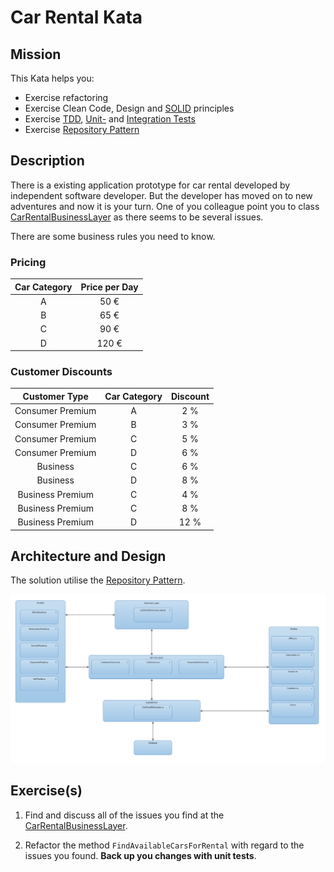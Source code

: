 # Car Rental Kata

## Mission

This Kata helps you:
* Exercise refactoring
* Exercise Clean Code, Design and [SOLID](https://en.wikipedia.org/wiki/SOLID_(object-oriented_design)) principles
* Exercise [TDD](https://en.wikipedia.org/wiki/Test-driven_development), [Unit-](https://en.wikipedia.org/wiki/Unit_testing) and [Integration Tests](https://www.youtube.com/watch?v=vqAaMVoKz1c)
* Exercise [Repository Pattern][RepositoryPattern]

## Description

There is a existing application prototype for car rental developed by independent software developer. But the developer has moved on to new adventures and now it is your turn. One of you colleague point you to class [CarRentalBusinessLayer][CarRentalBusinessLayer] as there seems to be several issues.

There are some business rules you need to know.

### Pricing

|Car Category|Price per Day|
|:-:|:-:|
|A|50 €|
|B|65 €|
|C|90 €|
|D|120 €|

### Customer Discounts

Customer Type|Car Category|Discount|
|:-:|:-:|:-:|
|Consumer Premium|A|2 %|
|Consumer Premium|B|3 %|
|Consumer Premium|C|5 %|
|Consumer Premium|D|6 %|
|Business|C|6 %|
|Business|D|8 %|
|Business Premium|C|4 %|
|Business Premium|C|8 %|
|Business Premium|D|12 %|

## Architecture and Design

The solution utilise the [Repository Pattern][RepositoryPattern].

![Layer Diagram](_images/layer_diagram.png)

## Exercise(s)

1. Find and discuss all of the issues you find at the [CarRentalBusinessLayer][CarRentalBusinessLayer].

2. Refactor the method ```FindAvailableCarsForRental``` with regard to the issues you found.  **Back up you changes with unit tests**.

[CarRentalBusinessLayer]:CarRental.BusinessLayer/CarRentalBusinessLayer.cs
[RepositoryPattern]:https://msdn.microsoft.com/en-us/library/ff649690.aspx
